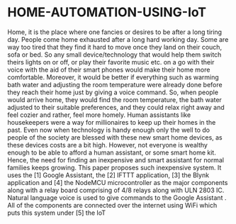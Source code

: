 # HOME-AUTOMATION-USING-IoT

Home, it is the place where one fancies or desires to be after a long tiring day.
People come home exhausted after a long hard working day. Some are way too
tired that they find it hard to move once they land on their couch, sofa or bed.
So any small device/technology that would help them switch theirs lights on or
off, or play their favorite music etc. on a go with their voice with the aid of their
smart phones would make their home more comfortable. Moreover, it would be
better if everything such as warming bath water and adjusting the room
temperature were already done before they reach their home just by giving a
voice command. So, when people would arrive home, they would find the room
temperature, the bath water adjusted to their suitable preferences, and they could
relax right away and feel cozier and rather, feel more homely. Human assistants
like housekeepers were a way for millionaires to keep up their homes in the
past. Even now when technology is handy enough only the well to do people of
the society are blessed with these new smart home devices, as these devices
costs are a bit high. However, not everyone is wealthy enough to be able to
afford a human assistant, or some smart home kit. Hence, the need for finding
an inexpensive and smart assistant for normal families keeps growing. This
paper proposes such inexpensive system. It uses the [1] Google Assistant, the
[2] IFTTT application, [3] the Blynk application and [4] the NodeMCU
microcontroller as the major components along with a relay board comprising of
4/8 relays along with ULN 2803 IC. Natural language voice is used to give
commands to the Google Assistant . All of the components are connected over
the internet using WiFi which puts this system under [5] the IoT 
